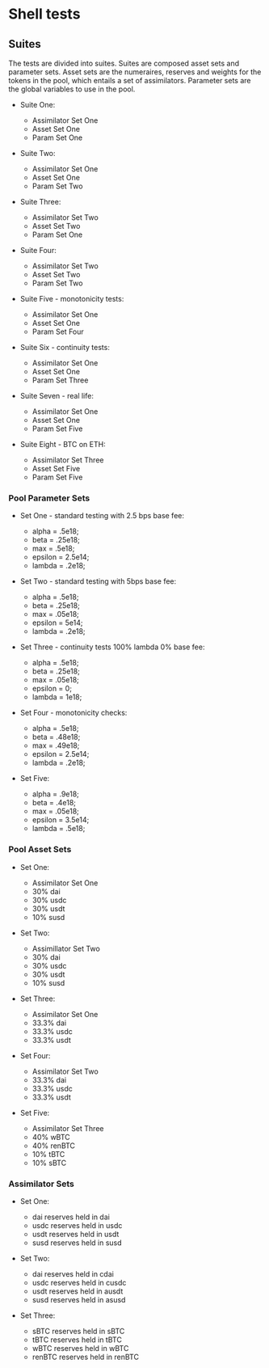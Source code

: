 # Shell tests

## Suites 
The tests are divided into suites. Suites are composed asset sets and parameter sets. Asset sets are the numeraires, reserves and weights for the tokens in the pool, which entails a set of assimilators. Parameter sets are the global variables to use in the pool.

* Suite One:
    * Assimilator Set One
    * Asset Set One
    * Param Set One

* Suite Two:
    * Assimilator Set One
    * Asset Set One
    * Param Set Two

* Suite Three:
    * Assimilator Set Two
    * Asset Set Two
    * Param Set One

* Suite Four:
    * Assimilator Set Two
    * Asset Set Two
    * Param Set Two

* Suite Five - monotonicity tests:
    * Assimilator Set One
    * Asset Set One
    * Param Set Four

* Suite Six - continuity tests:
    * Assimilator Set One
    * Asset Set One
    * Param Set Three

* Suite Seven - real life:
    * Assimilator Set One
    * Asset Set One
    * Param Set Five
    
* Suite Eight - BTC on ETH:
    * Assimilator Set Three
    * Asset Set Five
    * Param Set Five
    
### Pool Parameter Sets

*   Set One - standard testing with 2.5 bps base fee:
    * alpha = .5e18;
    * beta = .25e18;
    * max = .5e18;
    * epsilon = 2.5e14;
    * lambda = .2e18;

*   Set Two - standard testing with 5bps base fee:
    * alpha = .5e18;
    * beta = .25e18;
    * max = .05e18;
    * epsilon = 5e14;
    * lambda = .2e18;

*   Set Three - continuity tests 100% lambda 0% base fee:
    * alpha = .5e18;
    * beta = .25e18;
    * max = .05e18;
    * epsilon = 0;
    * lambda = 1e18;

*  Set Four - monotonicity checks:
    * alpha = .5e18;
    * beta = .48e18;
    * max = .49e18;
    * epsilon = 2.5e14;
    * lambda = .2e18;

* Set Five:
    * alpha = .9e18;
    * beta = .4e18;
    * max = .05e18;
    * epsilon = 3.5e14;
    * lambda = .5e18;

### Pool Asset Sets

* Set One:
    * Assimilator Set One
    * 30% dai
    * 30% usdc
    * 30% usdt
    * 10% susd

*  Set Two:
    * Assimillator Set Two
    * 30% dai
    * 30% usdc
    * 30% usdt
    * 10% susd

*  Set Three:
    * Assimilator Set One
    * 33.3% dai
    * 33.3% usdc
    * 33.3% usdt

*  Set Four:
    * Assimilator Set Two
    * 33.3% dai
    * 33.3% usdc
    * 33.3% usdt
    
*  Set Five:
    * Assimilator Set Three
    * 40% wBTC
    * 40% renBTC
    * 10% tBTC
    * 10% sBTC


### Assimilator Sets

* Set One:
    * dai reserves held in dai
    * usdc reserves held in usdc
    * usdt reserves held in usdt
    * susd reserves held in susd

* Set Two: 
    * dai reserves held in cdai
    * usdc reserves held in cusdc
    * usdt reserves held in ausdt
    * susd reserves held in asusd
    
* Set Three:
    * sBTC reserves held in sBTC
    * tBTC reserves held in tBTC
    * wBTC reserves held in wBTC
    * renBTC reserves held in renBTC